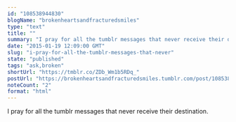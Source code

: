 ```yaml
---
id: "108538944830"
blogName: "brokenheartsandfracturedsmiles"
type: "text"
title: ""
summary: "I pray for all the tumblr messages that never receive their destination. "
date: "2015-01-19 12:09:00 GMT"
slug: "i-pray-for-all-the-tumblr-messages-that-never"
state: "published"
tags: "ask,broken"
shortUrl: "https://tmblr.co/ZDb_Wm1b5RDq_"
postUrl: "https://brokenheartsandfracturedsmiles.tumblr.com/post/108538944830/i-pray-for-all-the-tumblr-messages-that-never"
noteCount: "2"
format: "html"
---
```


I pray for all the tumblr messages that never receive their destination.